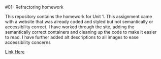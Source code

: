 #01- Refractoring homework

This repository contains the homework for Unit 1. This assignment came with a website that was already coded and styled but not semantically or accessibility correct. I have worked through the site, adding the semantically correct containers and cleaning up the code to make it easier to read. I have further added alt descriptions to all images to ease accessibility concerns

[Link Here](https://jimmason564.github.io/HW1/)
